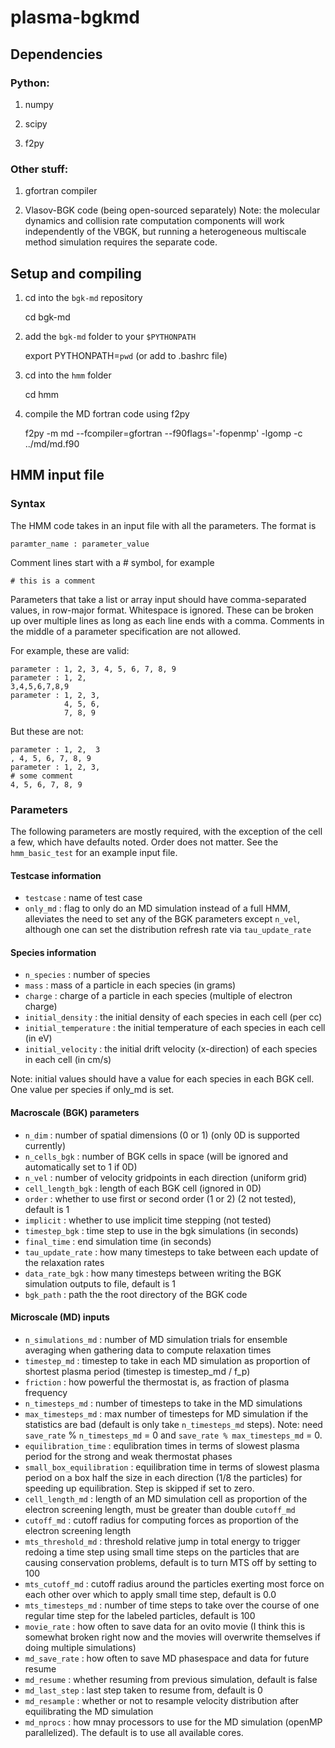# plasma-bgkmd

## Dependencies

### Python:

1) numpy 

2) scipy

3) f2py 

### Other stuff:

1) gfortran compiler

2) Vlasov-BGK code (being open-sourced separately)
Note: the molecular dynamics and collision rate computation components will
work independently of the VBGK, but running a heterogeneous multiscale method
simulation requires the separate code.

## Setup and compiling

1) cd into the `bgk-md` repository
    
    cd bgk-md

2) add the `bgk-md` folder to your `$PYTHONPATH`
    
    export PYTHONPATH=`pwd`
    (or add to .bashrc file)

3) cd into the `hmm` folder
    
    cd hmm 

4) compile the MD fortran code using f2py

    f2py -m md --fcompiler=gfortran --f90flags='-fopenmp' -lgomp -c ../md/md.f90


## HMM input file

### Syntax

The HMM code takes in an input file with all the parameters. The format is 

    paramter_name : parameter_value

Comment lines start with a # symbol, for example

    # this is a comment    
    
Parameters that take a list or array input should have
comma-separated values, in row-major format. Whitespace is ignored.
These can be broken up over multiple lines as long as each line ends with a 
comma. Comments in the middle of a parameter specification are not allowed.

For example, these are valid:

    parameter : 1, 2, 3, 4, 5, 6, 7, 8, 9
    parameter : 1, 2,
    3,4,5,6,7,8,9
    parameter : 1, 2, 3,
                4, 5, 6,
                7, 8, 9
                
But these are not:

    parameter : 1, 2,  3
    , 4, 5, 6, 7, 8, 9
    parameter : 1, 2, 3,
    # some comment
    4, 5, 6, 7, 8, 9
    
### Parameters

The following parameters are mostly required, with the exception of the cell a
few, which have defaults noted. Order does not matter. See the `hmm_basic_test`
for an example input file.

#### Testcase information
* `testcase` : name of test case
* `only_md` : flag to only do an MD simulation instead of a full HMM,
alleviates the need to set any of the BGK parameters except `n_vel`, although
one can set the distribution refresh rate via `tau_update_rate`

#### Species information
* `n_species` : number of species
* `mass` : mass of a particle in each species (in grams)
* `charge` : charge of a particle in each species (multiple of electron charge)
* `initial_density` : the initial density of each species in each cell (per cc)
* `initial_temperature` : the initial temperature of each species in each cell 
(in eV)
* `initial_velocity` : the initial drift velocity (x-direction)  of each
species in each cell (in cm/s)

Note: initial values should have a value for each species in each BGK cell. One
value per species if only\_md is set.

#### Macroscale (BGK) parameters
* `n_dim` : number of spatial dimensions (0 or 1)
(only 0D is  supported currently)
* `n_cells_bgk` : number of BGK cells in space
(will be ignored and automatically set to 1 if 0D)
* `n_vel` : number of velocity gridpoints in each direction (uniform grid)
* `cell_length_bgk` : length of each BGK cell (ignored in 0D)
* `order` : whether to use first or second order (1 or 2) (2 not tested), 
default is 1
* `implicit` : whether to use implicit time stepping (not tested)
* `timestep_bgk` : time step to use in the bgk simulations (in seconds)
* `final_time` : end simulation time (in seconds)
* `tau_update_rate` : how many timesteps to take between each update of the
relaxation rates
* `data_rate_bgk` : how many timesteps between writing the BGK simulation
outputs to file, default is 1
* `bgk_path` : path the the root directory of the BGK code

#### Microscale (MD) inputs
* `n_simulations_md` : number of MD simulation trials for ensemble averaging
when gathering data to compute relaxation times
* `timestep_md` : timestep to take in each MD simulation as proportion of
shortest plasma period (timestep is timestep\_md / f\_p)
* `friction` : how powerful the thermostat is, as fraction of plasma frequency
* `n_timesteps_md` : number of timesteps to take in the MD simulations
* `max_timesteps_md` : max number of timesteps for MD simulation if the
statistics are bad (default is only take `n_timesteps_md` steps). Note: need 
`save_rate` % `n_timesteps_md` = 0 and `save_rate % max_timesteps_md` = 0.
* `equilibration_time` : equlibration times in terms of slowest plasma period
for the strong and weak thermostat phases
* `small_box_equilibration` : equilibration time in terms of slowest plasma
period on a box half the size in each direction (1/8 the particles) for
speeding up equilibration. Step is skipped if set to zero.
* `cell_length_md` : length of an MD simulation cell as proportion of the
electron screening length, must be greater than double `cutoff_md`
* `cutoff_md` : cutoff radius for computing forces as proportion of the
electron screening length
* `mts_threshold_md` : threshold relative jump in total energy to trigger
redoing a time step using small time steps on the particles that are causing
conservation problems, default is to turn MTS off by setting to 100
* `mts_cutoff_md` : cutoff radius around the particles exerting most force on
each other over which to apply small time step, default is 0.0
* `mts_timesteps_md` : number of time steps to take over the course of one
regular time step for the labeled particles, default is 100
* `movie_rate` : how often to save data for an ovito movie (I think this is
somewhat broken right now and the movies will overwrite themselves if doing
multiple simulations)
* `md_save_rate` : how often to save MD phasespace and data for future resume
* `md_resume` : whether resuming from previous simulation, default is false
* `md_last_step` : last step taken to resume from, default is 0
* `md_resample` : whether or not to resample velocity distribution
after equilibrating the MD simulation
* `md_nprocs` : how mnay processors to use for the MD simulation (openMP
parallelized). The default is to use all available cores.
